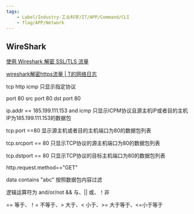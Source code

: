 ```yaml
---
tags:
    - Label/Industry-工业科学/IT/APP/Command/CLI
    - flag/APP/Network
---
```


## WireShark

[使用 Wireshark 解密 SSL/TLS 流量](https://gohalo.me/post/decrypt-tls-ssl-with-wireshark.html)

[wireshark解密https流量 | T的网络日志](https://h0sec.com/2022/wireshark%E8%A7%A3%E5%AF%86https.html#0x06-%E8%A7%A3%E5%AF%86https%E6%B5%81%E9%87%8F)

tcp
http
icmp
只显示指定协议

port 80
src port 80
dst port 80

ip.addr == 185.199.111.153 and icmp
只显示ICPM协议且源主机IP或者目的主机IP为185.199.111.153的数据包

tcp.port ==80
显示源主机或者目的主机端口为80的数据包列表

tcp.srcport == 80
只显示TCP协议的源主机端口为80的数据包列表

tcp.dstport == 80
只显示TCP协议的目标主机端口为80的数据包列表

http.request.method=="GET"

data contains "abc"
按照数据包内容过滤

逻辑运算符为 and/or/not
&& 与、|| 或、！非

== 等于、！= 不等于、> 大于、< 小于、>= 大于等于、<=小于等于
